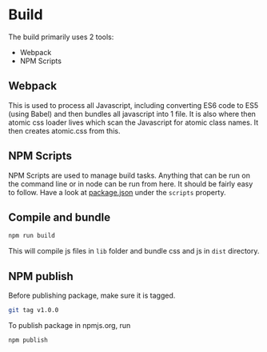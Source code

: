 # Build

The build primarily uses 2 tools:

- Webpack
- NPM Scripts

## Webpack

This is used to process all Javascript, including converting ES6 code to ES5
(using Babel) and then bundles all javascript into 1 file. It is also where then
atomic css loader lives which scan the Javascript for atomic class names. It
then creates atomic.css from this.

## NPM Scripts

NPM Scripts are used to manage build tasks. Anything that can be run on the
command line or in node can be run from here. It should be fairly easy to
follow. Have a look at [package.json](../package.json) under the
`scripts` property.

## Compile and bundle

```sh
npm run build
```

This will compile js files in `lib` folder and bundle css and js in `dist` directory.

## NPM publish

Before publishing package, make sure it is tagged.

```sh
git tag v1.0.0
```

To publish package in npmjs.org, run 

```sh
npm publish
```